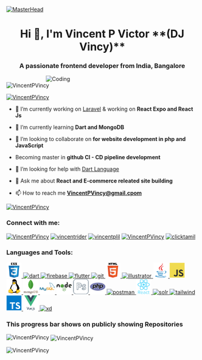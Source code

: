 [![MasterHead](https://blogger.googleusercontent.com/img/b/R29vZ2xl/AVvXsEh6GccaXVHjJ3-5OiPt6B_d-6SlnVOdP8qFWIlg34lpsHmnY6fz3SZugr514E-qkVFhQMdbkJ3FMeGTEEu654dBxUngkeOH2eIYAuKSxneHUNKG4o8XPMpJ3VJQP21hYt1efRedOOE9btjnuGWfiOqlNlg4zbaEtmu68nS2S05aMR1cMjjmN1OovYPRC1M/s1600/download.gif)](https://github.com/VincentPVincy?tab=projects)
<h1 align="center">Hi 👋, I'm Vincent P Victor **(DJ Vincy)**</h1>
<h3 align="center">A passionate frontend developer from India, Bangalore</h3>
<img align="right" alt="Coding" Width="400" src="https://cdn.dribbble.com/users/1162077/screenshots/3848914/programmer.gif">

<p align="left"> <img src="https://komarev.com/ghpvc/?username=VincentPVincy&label=Profile%20views&color=0e75b6&style=flat" alt="VincentPVincy" /> </p>

<p align="left"> <a href="https://twitter.com/vincentrider33" target="blank"><img src="https://img.shields.io/twitter/follow/VincentPVincy?logo=twitter&style=for-the-badge" alt="VincentPVincy" /></a> </p>

- 🔭 I’m currently working on [Laravel](https://www.google.com/url?sa=i&url=https%3A%2F%2Finfosecwriteups.com%2Flaravel-8-x-image-upload-bypass-zero-day-852bd806019b&psig=AOvVaw0VMAMUHf_35StcemWxPJ8R&ust=1708282511163000&source=images&cd=vfe&opi=89978449&ved=0CBMQjRxqFwoTCIDQgLSGs4QDFQAAAAAdAAAAABAE) & working on **React Expo and React Js** 

- 🌱 I’m currently learning **Dart and MongoDB**

- 👯 I’m looking to collaborate on **for website development in php and JavaScript**

- Becoming master in **github CI - CD pipeline development** 

- 🤝 I’m looking for help with [Dart Language](https://images.app.goo.gl/UGMbKtkTTCM1G3AK8)

- 💬 Ask me about **React and E-commerce releated site building**

- 📫 How to reach me **VincentPVincy@gmail.cpom**

<p align="left"> <a href="https://github.com/ryo-ma/github-profile-trophy"><img src="https://github-profile-trophy.vercel.app/?username=VincentPVincy" alt="VincentPVincy" /></a> </p>

<h3 align="left">Connect with me:</h3>
<p align="left">
<a href="https://twitter.com/vincentrider33" target="blank"><img align="center" src="https://raw.githubusercontent.com/rahuldkjain/github-profile-readme-generator/master/src/images/icons/Social/twitter.svg" alt="VincentPVincy" height="30" width="40" /></a>
<a href="https://linkedin.com/in/vincentrider" target="blank"><img align="center" src="https://raw.githubusercontent.com/rahuldkjain/github-profile-readme-generator/master/src/images/icons/Social/linked-in-alt.svg" alt="vincentrider" height="30" width="40" /></a>
<a href="https://fb.com/vincentplil" target="blank"><img align="center" src="https://raw.githubusercontent.com/rahuldkjain/github-profile-readme-generator/master/src/images/icons/Social/facebook.svg" alt="vincentplil" height="30" width="40" /></a>
<a href="https://instagram.com/djvincy33" target="blank"><img align="center" src="https://raw.githubusercontent.com/rahuldkjain/github-profile-readme-generator/master/src/images/icons/Social/instagram.svg" alt="VincentPVincy" height="30" width="40" /></a>
<a href="https://www.youtube.com/c/clicktamil" target="blank"><img align="center" src="https://raw.githubusercontent.com/rahuldkjain/github-profile-readme-generator/master/src/images/icons/Social/youtube.svg" alt="clicktamil" height="30" width="40" /></a>
</p>

<h3 align="left">Languages and Tools:</h3>
<p align="left"> <a href="https://www.w3schools.com/css/" target="_blank" rel="noreferrer"> <img src="https://raw.githubusercontent.com/devicons/devicon/master/icons/css3/css3-original-wordmark.svg" alt="css3" width="40" height="40"/> </a> <a href="https://dart.dev" target="_blank" rel="noreferrer"> <img src="https://www.vectorlogo.zone/logos/dartlang/dartlang-icon.svg" alt="dart" width="40" height="40"/> </a> <a href="https://firebase.google.com/" target="_blank" rel="noreferrer"> <img src="https://www.vectorlogo.zone/logos/firebase/firebase-icon.svg" alt="firebase" width="40" height="40"/> </a> <a href="https://flutter.dev" target="_blank" rel="noreferrer"> <img src="https://www.vectorlogo.zone/logos/flutterio/flutterio-icon.svg" alt="flutter" width="40" height="40"/> </a> <a href="https://git-scm.com/" target="_blank" rel="noreferrer"> <img src="https://www.vectorlogo.zone/logos/git-scm/git-scm-icon.svg" alt="git" width="40" height="40"/> </a> <a href="https://www.w3.org/html/" target="_blank" rel="noreferrer"> <img src="https://raw.githubusercontent.com/devicons/devicon/master/icons/html5/html5-original-wordmark.svg" alt="html5" width="40" height="40"/> </a> <a href="https://www.adobe.com/in/products/illustrator.html" target="_blank" rel="noreferrer"> <img src="https://www.vectorlogo.zone/logos/adobe_illustrator/adobe_illustrator-icon.svg" alt="illustrator" width="40" height="40"/> </a> <a href="https://www.java.com" target="_blank" rel="noreferrer"> <img src="https://raw.githubusercontent.com/devicons/devicon/master/icons/java/java-original.svg" alt="java" width="40" height="40"/> </a> <a href="https://developer.mozilla.org/en-US/docs/Web/JavaScript" target="_blank" rel="noreferrer"> <img src="https://raw.githubusercontent.com/devicons/devicon/master/icons/javascript/javascript-original.svg" alt="javascript" width="40" height="40"/> </a> <a href="https://www.linux.org/" target="_blank" rel="noreferrer"> <img src="https://raw.githubusercontent.com/devicons/devicon/master/icons/linux/linux-original.svg" alt="linux" width="40" height="40"/> </a> <a href="https://www.mongodb.com/" target="_blank" rel="noreferrer"> <img src="https://raw.githubusercontent.com/devicons/devicon/master/icons/mongodb/mongodb-original-wordmark.svg" alt="mongodb" width="40" height="40"/> </a> <a href="https://www.mysql.com/" target="_blank" rel="noreferrer"> <img src="https://raw.githubusercontent.com/devicons/devicon/master/icons/mysql/mysql-original-wordmark.svg" alt="mysql" width="40" height="40"/> </a> <a href="https://nodejs.org" target="_blank" rel="noreferrer"> <img src="https://raw.githubusercontent.com/devicons/devicon/master/icons/nodejs/nodejs-original-wordmark.svg" alt="nodejs" width="40" height="40"/> </a> <a href="https://www.photoshop.com/en" target="_blank" rel="noreferrer"> <img src="https://raw.githubusercontent.com/devicons/devicon/master/icons/photoshop/photoshop-line.svg" alt="photoshop" width="40" height="40"/> </a> <a href="https://www.php.net" target="_blank" rel="noreferrer"> <img src="https://raw.githubusercontent.com/devicons/devicon/master/icons/php/php-original.svg" alt="php" width="40" height="40"/> </a> <a href="https://postman.com" target="_blank" rel="noreferrer"> <img src="https://www.vectorlogo.zone/logos/getpostman/getpostman-icon.svg" alt="postman" width="40" height="40"/> </a> <a href="https://reactjs.org/" target="_blank" rel="noreferrer"> <img src="https://raw.githubusercontent.com/devicons/devicon/master/icons/react/react-original-wordmark.svg" alt="react" width="40" height="40"/> </a> <a href="https://lucene.apache.org/solr/" target="_blank" rel="noreferrer"> <img src="https://www.vectorlogo.zone/logos/apache_solr/apache_solr-icon.svg" alt="solr" width="40" height="40"/> </a> <a href="https://tailwindcss.com/" target="_blank" rel="noreferrer"> <img src="https://www.vectorlogo.zone/logos/tailwindcss/tailwindcss-icon.svg" alt="tailwind" width="40" height="40"/> </a> <a href="https://www.typescriptlang.org/" target="_blank" rel="noreferrer"> <img src="https://raw.githubusercontent.com/devicons/devicon/master/icons/typescript/typescript-original.svg" alt="typescript" width="40" height="40"/> </a> <a href="https://vuejs.org/" target="_blank" rel="noreferrer"> <img src="https://raw.githubusercontent.com/devicons/devicon/master/icons/vuejs/vuejs-original-wordmark.svg" alt="vuejs" width="40" height="40"/> </a> <a href="https://www.adobe.com/products/xd.html" target="_blank" rel="noreferrer"> <img src="https://cdn.worldvectorlogo.com/logos/adobe-xd.svg" alt="xd" width="40" height="40"/> </a> </p>
<h3>This progress bar shows on publicly showing Repositories  </h3>

<p><img align="left" src="https://github-readme-stats.vercel.app/api/top-langs?username=VincentPVincy&show_icons=true&locale=en&layout=compact" alt="VincentPVincy" /></p>

<p>&nbsp;<img align="center" src="https://github-readme-stats.vercel.app/api?username=VincentPVincy&show_icons=true&locale=en" alt="VincentPVincy" /></p>

<p><img align="center" src="https://github-readme-streak-stats.herokuapp.com/?user=VincentPVincy&" alt="VincentPVincy" /></p>
